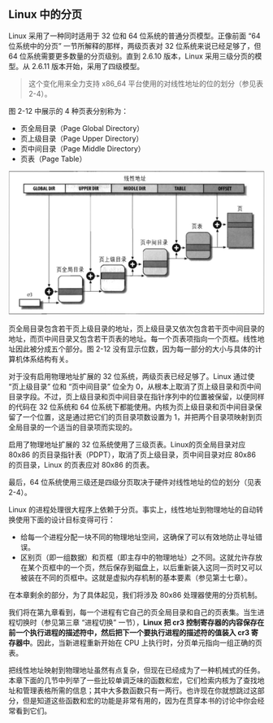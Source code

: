 ## Linux 中的分页

Linux 采用了一种同时适用于 32 位和 64 位系统的普通分页模型。正像前面 “64 位系统中的分页” 一节所解释的那样，两级页表对 32 位系统来说已经足够了，但 64 位系统需要更多数量的分页级别。直到 2.6.10 版本，Linux 采用三级分页的模型。从 2.6.11 版本开始，采用了四级模型。

> 这个变化用来全力支持 x86_64 平台使用的对线性地址的位的划分（参见表 2-4）。

图 2-12 中展示的 4 种页表分别称为：

- 页全局目录（Page Global Directory）
- 页上级目录（Page Upper Directory）
- 页中间目录（Page Middle Directory）
- 页表（Page Table）

![图 2-12：Linux 分页模式](../static/2_12.jpg)

页全局目录包含若干页上级目录的地址，页上级目录又依次包含若干页中间目录的地址，而页中间目录又包含若干页表的地址。每一个页表项指向一个页框。线性地址因此被分成五个部分。图 2-12 没有显示位数，因为每一部分的大小与具体的计算机体系结构有关。

对于没有启用物理地址扩展的 32 位系统，两级页表已经足够了。Linux 通过使 “页上级目录” 位和 “页中间目录” 位全为 0，从根本上取消了页上级目录和页中间目录字段。不过，页上级目录和页中间目录在指针序列中的位置被保留，以便同样的代码在 32 位系统和 64 位系统下都能使用。内核为页上级目录和页中间目录保留了一个位置，这是通过把它们的页目录项数设置为 1，并把两个目录项映射到页全局目录的一个适当的目录项而实现的。

启用了物理地址扩展的 32 位系统使用了三级页表。Linux的页全局目录对应 80x86 的页目录指针表（PDPT），取消了页上级目录，页中间目录对应 80x86 的页目录，Linux 的页表应对 80x86 的页表。

最后，64 位系统使用三级还是四级分页取决于硬件对线性地址的位的划分（见表 2-4）。

Linux 的进程处理很大程序上依赖于分页。事实上，线性地址到物理地址的自动转换使用下面的设计目标变得可行：
- 给每一个进程分配一块不同的物理地址空间，这确保了可以有效地防止寻址错误。
- 区别页（即一组数据）和页框（即主存中的物理地址）之不同。这就允许存放在某个页框中的一个页，然后保存到磁盘上，以后重新装入这同一页时又可以被装在不同的页框中。这就是虚拟内存机制的基本要素（参见第士七章）。

在本章剩余的部分，为了具体起见，我们将涉及 80x86 处理器使用的分页机制。

我们将在第九章看到，每一个进程有它自己的页全局目录和自己的页表集。当生进程切换时（参见第三章 “进程切换” 一节），**Linux 把 cr3 控制寄存器的内容保存在前一个执行进程的描述符中，然后把下一个要执行进程的描述符的值装入 cr3 寄存器中**。因此，当新进程重新开始在 CPU 上执行时，分页单元指向一组正确的页表。

把线性地址映射到物理地址虽然有点复杂，但现在已经成为了一种机械式的任务。本章下面的几节中列举了一些比较单调乏味的函数和宏，它们检索内核为了查找地址和管理表格所需的信息；其中大多数函数只有一两行。也许现在你就想跳过这部分，但是知道这些函数和宏的功能是非常有用的，因为在贯穿本书的讨论中你会经常看到它们。


